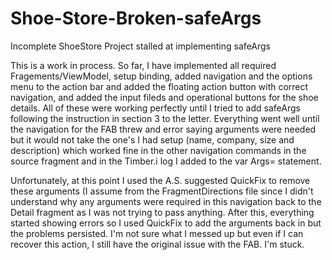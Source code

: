 # Shoe-Store-Broken-safeArgs
Incomplete ShoeStore Project stalled at implementing safeArgs

This is a work in process.  So far, I have implemented all required Fragements/ViewModel, setup binding, added navigation and the options menu to the action bar and added the floating action button with correct navigation, and added the input fileds and operational buttons for the shoe details.  All of these were working perfectly until I tried to add safeArgs following the instruction in section 3 to the letter.  Everything went well until the navigation for the FAB threw and error saying arguments were needed but it would not take the one's I had setup (name, company, size and description) which worked fine in the other navigation commands in the source fragment and in the Timber.i log I added to the var Args= statement.

Unfortunately, at this point I used the A.S. suggested QuickFix to remove these arguments (I assume from the FragmentDirections file since I didn't understand why any arguments were required in this navigation back to the Detail fragment as I was not trying to pass anything. After this, everything started showing errors so I used QuickFix to add the arguments back in but the problems persisted.  I'm not sure what I messed up but even if I can recover this action, I still have the original issue with the FAB.  I'm stuck.
